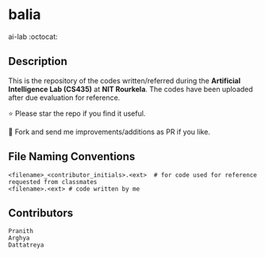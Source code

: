 # balia
ai-lab  :octocat:


## Description
This is the repository of the codes written/referred during the **Artificial Intelligence Lab (CS435)** at **NIT Rourkela**. The codes have been uploaded after due evaluation for reference.    

:star: Please star the repo if you find it useful. 

:fork_and_knife: Fork and send me improvements/additions as PR if you like.

## File Naming Conventions
```
<filename>_<contributor_initials>.<ext>  # for code used for reference requested from classmates
<filename>.<ext> # code written by me
```
## Contributors

```
Pranith     
Arghya    
Dattatreya    
```

